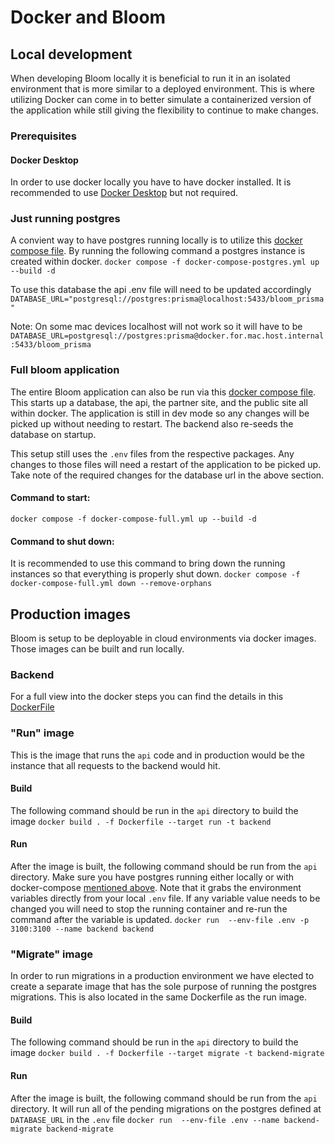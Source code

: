# Docker and Bloom

## Local development

When developing Bloom locally it is beneficial to run it in an isolated environment that is more similar to a deployed environment. This is where utilizing Docker can come in to better simulate a containerized version of the application while still giving the flexibility to continue to make changes.

### Prerequisites

#### Docker Desktop

In order to use docker locally you have to have docker installed. It is recommended to use [Docker Desktop](https://www.docker.com/products/docker-desktop/) but not required.

### Just running postgres

A convient way to have postgres running locally is to utilize this [docker compose file](docker-compose-postgres.yml). By running the following command a postgres instance is created within docker.
`docker compose -f docker-compose-postgres.yml up --build -d`

To use this database the api .env file will need to be updated accordingly `DATABASE_URL="postgresql://postgres:prisma@localhost:5433/bloom_prisma"`

Note: On some mac devices localhost will not work so it will have to be `DATABASE_URL=postgresql://postgres:prisma@docker.for.mac.host.internal:5433/bloom_prisma`

### Full bloom application

The entire Bloom application can also be run via this [docker compose file](docker-compose-full.yml). This starts up a database, the api, the partner site, and the public site all within docker. The application is still in dev mode so any changes will be picked up without needing to restart. The backend also re-seeds the database on startup.

This setup still uses the `.env` files from the respective packages. Any changes to those files will need a restart of the application to be picked up. Take note of the required changes for the database url in the above section.

#### Command to start:

`docker compose -f docker-compose-full.yml up --build -d`

#### Command to shut down:

It is recommended to use this command to bring down the running instances so that everything is properly shut down.
`docker compose -f docker-compose-full.yml down --remove-orphans`

## Production images

Bloom is setup to be deployable in cloud environments via docker images. Those images can be built and run locally.

### Backend

For a full view into the docker steps you can find the details in this [DockerFile](api/Dockerfile)

### "Run" image

This is the image that runs the `api` code and in production would be the instance that all requests to the backend would hit.

#### Build

The following command should be run in the `api` directory to build the image
`docker build . -f Dockerfile --target run -t backend`

#### Run

After the image is built, the following command should be run from the `api` directory. Make sure you have postgres running either locally or with docker-compose [mentioned above](#just-running-postgres). Note that it grabs the environment variables directly from your local `.env` file. If any variable value needs to be changed you will need to stop the running container and re-run the command after the variable is updated.
`docker run  --env-file .env -p 3100:3100 --name backend backend`

### "Migrate" image

In order to run migrations in a production environment we have elected to create a separate image that has the sole purpose of running the postgres migrations. This is also located in the same Dockerfile as the run image.

#### Build

The following command should be run in the `api` directory to build the image
`docker build . -f Dockerfile --target migrate -t backend-migrate`

#### Run

After the image is built, the following command should be run from the `api` directory. It will run all of the pending migrations on the postgres defined at `DATABASE_URL` in the `.env` file
`docker run  --env-file .env --name backend-migrate backend-migrate`
